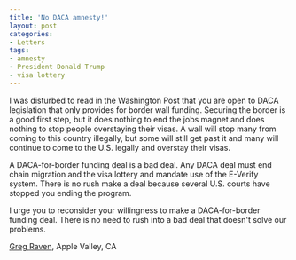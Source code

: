 ```yaml
---
title: 'No DACA amnesty!'
layout: post
categories:
- Letters
tags:
- amnesty
- President Donald Trump
- visa lottery
---
```


I was disturbed to read in the Washington Post that you are open to DACA legislation that only provides for border wall funding. Securing the border is a good first step, but it does nothing to end the jobs magnet and does nothing to stop people overstaying their visas. A wall will stop many from coming to this country illegally, but some will still get past it and many will continue to come to the U.S. legally and overstay their visas.

A DACA-for-border funding deal is a bad deal. Any DACA deal must end chain migration and the visa lottery and mandate use of the E-Verify system. There is no rush make a deal because several U.S. courts have stopped you ending the program.

I urge you to reconsider your willingness to make a DACA-for-border funding deal. There is no need to rush into a bad deal that doesn't solve our problems.

[Greg Raven](https://www.gregraven.org), Apple Valley, CA
